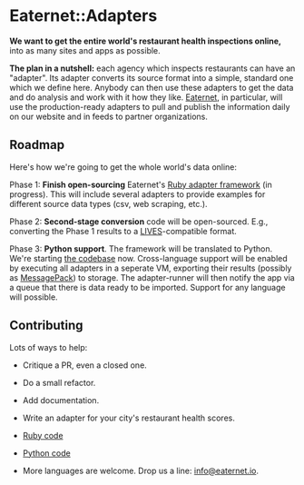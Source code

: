# Eaternet::Adapters

**We want to get the entire world's restaurant health inspections online,**
into as many sites and apps as possible.

**The plan in a nutshell:** each agency which inspects restaurants can have an "adapter".
Its adapter converts its source format into a simple, standard one which we define here. Anybody can then use these adapters to get the
data and do analysis and work with it how they like. [Eaternet](http://eaternet.io/), in particular, will use the production-ready 
adapters to pull and publish the information daily on our website and in feeds to partner organizations.


## Roadmap

Here's how we're going to get the whole world's data online:

Phase 1: **Finish open-sourcing** Eaternet's [Ruby adapter framework](https://github.com/eaternet/adapters-ruby) (in progress). This will include several
adapters to provide examples for different source data types (csv, web scraping, etc.).

Phase 2: **Second-stage conversion** code will be open-sourced. E.g., converting the Phase 1 results to a [LIVES](http://www.yelp.com/healthscores)-compatible format.

Phase 3: **Python support**. The framework will be translated to Python. We're starting [the codebase](https://github.com/eaternet/adapters-python) now. 
Cross-language support will be enabled by executing all adapters
in a seperate VM, exporting their results (possibly as [MessagePack](http://msgpack.org)) to storage. The
adapter-runner will then notify the app via a queue that there is data ready to be imported.
Support for any language will possible.


## Contributing

Lots of ways to help:

* Critique a PR, even a closed one.
* Do a small refactor.
* Add documentation. 
* Write an adapter for your city's restaurant health scores. 


* [Ruby code](https://github.com/eaternet/adapters-ruby)
* [Python code](https://github.com/eaternet/adapters-python)
* More languages are welcome. Drop us a line: info@eaternet.io.
